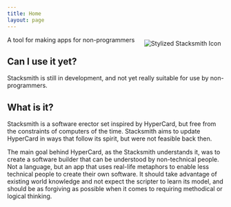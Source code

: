 ```yaml
---
title: Home
layout: page
---
```

<img src="/assets/StylizedStack.png" align="right" hspace="8" vspace="8" alt="Stylized Stacksmith Icon" />

A tool for making apps for non-programmers

## Can I use it yet?

Stacksmith is still in development, and not yet really suitable for use by non-programmers.

## What is it?

Stacksmith is a software erector set inspired by HyperCard, but free from the constraints of computers of the time. Stacksmith aims to update HyperCard in ways that follow its spirit, but were not feasible back then.

The main goal behind HyperCard, as the Stacksmith understands it, was to create a software builder that can be understood by non-technical people. Not a language, but an app that uses real-life metaphors to enable less technical people to create their own software. It should take advantage of existing world knowledge and not expect the scripter to learn its model, and should be as forgiving as possible when it comes to requiring methodical or logical thinking.
